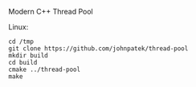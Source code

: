 Modern C++ Thread Pool

Linux:
```
cd /tmp
git clone https://github.com/johnpatek/thread-pool
mkdir build
cd build
cmake ../thread-pool
make
```